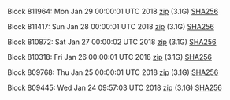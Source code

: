 Block 811964: Mon Jan 29 00:00:01 UTC 2018 [zip](https://dash-bootstrap.ams3.digitaloceanspaces.com/mainnet/2018-01-29/bootstrap.dat.zip) (3.1G) [SHA256](https://dash-bootstrap.ams3.digitaloceanspaces.com/mainnet/2018-01-29/sha256.txt)

Block 811417: Sun Jan 28 00:00:01 UTC 2018 [zip](https://dash-bootstrap.ams3.digitaloceanspaces.com/mainnet/2018-01-28/bootstrap.dat.zip) (3.1G) [SHA256](https://dash-bootstrap.ams3.digitaloceanspaces.com/mainnet/2018-01-28/sha256.txt)

Block 810872: Sat Jan 27 00:00:02 UTC 2018 [zip](https://dash-bootstrap.ams3.digitaloceanspaces.com/mainnet/2018-01-27/bootstrap.dat.zip) (3.1G) [SHA256](https://dash-bootstrap.ams3.digitaloceanspaces.com/mainnet/2018-01-27/sha256.txt)

Block 810318: Fri Jan 26 00:00:01 UTC 2018 [zip](https://dash-bootstrap.ams3.digitaloceanspaces.com/mainnet/2018-01-26/bootstrap.dat.zip) (3.1G) [SHA256](https://dash-bootstrap.ams3.digitaloceanspaces.com/mainnet/2018-01-26/sha256.txt)

Block 809768: Thu Jan 25 00:00:01 UTC 2018 [zip](https://dash-bootstrap.ams3.digitaloceanspaces.com/mainnet/2018-01-25/bootstrap.dat.zip) (3.1G) [SHA256](https://dash-bootstrap.ams3.digitaloceanspaces.com/mainnet/2018-01-25/sha256.txt)

Block 809445: Wed Jan 24 09:57:03 UTC 2018 [zip](https://dash-bootstrap.ams3.digitaloceanspaces.com/mainnet/2018-01-24/bootstrap.dat.zip) (3.1G) [SHA256](https://dash-bootstrap.ams3.digitaloceanspaces.com/mainnet/2018-01-24/sha256.txt)
